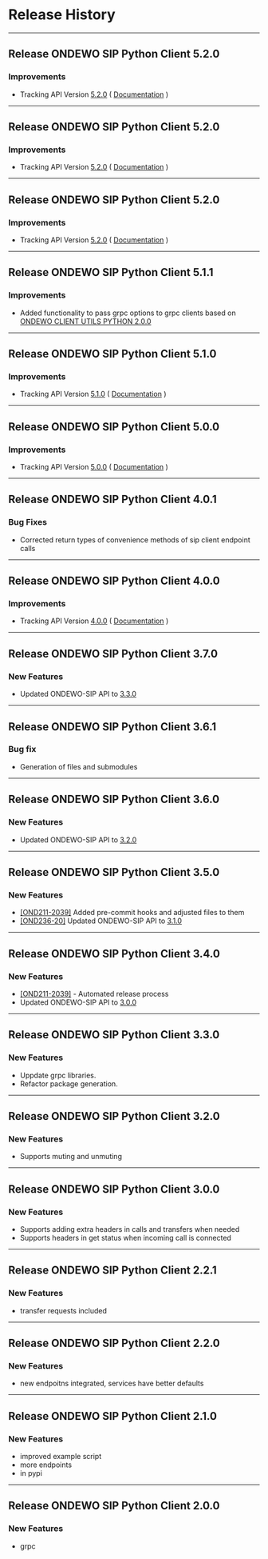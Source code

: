 # Release History

*****************
## Release ONDEWO SIP Python Client 5.2.0

### Improvements
 * Tracking API Version [5.2.0](https://github.com/ondewo/ondewo-sip-api/releases/tag/5.2.0) ( [Documentation](https://ondewo.github.io/ondewo-sip-api/) )


*****************
## Release ONDEWO SIP Python Client 5.2.0

### Improvements
 * Tracking API Version [5.2.0](https://github.com/ondewo/ondewo-sip-api/releases/tag/5.2.0) ( [Documentation](https://ondewo.github.io/ondewo-sip-api/) )


*****************
## Release ONDEWO SIP Python Client 5.2.0

### Improvements
 * Tracking API Version [5.2.0](https://github.com/ondewo/ondewo-sip-api/releases/tag/5.2.0) ( [Documentation](https://ondewo.github.io/ondewo-sip-api/) )

*****************
## Release ONDEWO SIP Python Client 5.1.1

### Improvements
 * Added functionality to pass grpc options to grpc clients based on [ONDEWO CLIENT UTILS PYTHON 2.0.0](https://github.com/ondewo/ondewo-client-utils-python/releases/tag/2.0.0)

*****************
## Release ONDEWO SIP Python Client 5.1.0

### Improvements
 * Tracking API Version [5.1.0](https://github.com/ondewo/ondewo-sip-api/releases/tag/5.1.0) ( [Documentation](https://ondewo.github.io/ondewo-sip-api/) )


*****************
## Release ONDEWO SIP Python Client 5.0.0

### Improvements
 * Tracking API Version [5.0.0](https://github.com/ondewo/ondewo-sip-api/releases/tag/5.0.0) ( [Documentation](https://ondewo.github.io/ondewo-sip-api/) )


*****************

## Release ONDEWO SIP Python Client 4.0.1

### Bug Fixes

* Corrected return types of convenience methods of sip client endpoint calls

*****************

## Release ONDEWO SIP Python Client 4.0.0

### Improvements

* Tracking API
  Version [4.0.0](https://github.com/ondewo/ondewo-sip-api/releases/tag/4.0.0) ( [Documentation](https://ondewo.github.io/ondewo-sip-api/) )

*****************

## Release ONDEWO SIP Python Client 3.7.0

### New Features

* Updated ONDEWO-SIP API to [3.3.0](https://github.com/ondewo/ondewo-sip-api/releases/3.3.0)

*****************

## Release ONDEWO SIP Python Client 3.6.1

### Bug fix

* Generation of files and submodules

*****************

## Release ONDEWO SIP Python Client 3.6.0

### New Features

* Updated ONDEWO-SIP API to [3.2.0](https://github.com/ondewo/ondewo-sip-api/releases/3.2.0)

*****************

## Release ONDEWO SIP Python Client 3.5.0

### New Features

* [[OND211-2039]](https://ondewo.atlassian.net/browse/OND211-2039) Added pre-commit hooks and adjusted files to them
* [[OND236-20]](https://ondewo.atlassian.net/browse/OND211-2039) Updated ONDEWO-SIP API
  to [3.1.0](https://github.com/ondewo/ondewo-sip-api/releases/3.1.0)

*****************

## Release ONDEWO SIP Python Client 3.4.0

### New Features

* [[OND211-2039]](https://ondewo.atlassian.net/browse/OND211-2039) - Automated release process
* Updated ONDEWO-SIP API to [3.0.0](https://github.com/ondewo/ondewo-sip-api/releases/3.0.0)

*****************

## Release ONDEWO SIP Python Client 3.3.0

### New Features

* Uppdate grpc libraries.
* Refactor package generation.

*****************

## Release ONDEWO SIP Python Client 3.2.0

### New Features

* Supports muting and unmuting

*****************

## Release ONDEWO SIP Python Client 3.0.0

### New Features

* Supports adding extra headers in calls and transfers when needed
* Supports headers in get status when incoming call is connected

*****************

## Release ONDEWO SIP Python Client 2.2.1

### New Features

* transfer requests included

*****************

## Release ONDEWO SIP Python Client 2.2.0

### New Features

* new endpoitns integrated, services have better defaults

*****************

## Release ONDEWO SIP Python Client 2.1.0

### New Features

* improved example script
* more endpoints
* in pypi

*****************

## Release ONDEWO SIP Python Client 2.0.0

### New Features

* grpc

